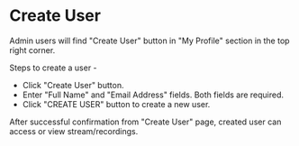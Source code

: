 # Create User

Admin users will find "Create User" button in "My Profile" section in the top right corner.

Steps to create a user - 
* Click "Create User" button.
* Enter "Full Name" and "Email Address" fields. Both fields are required.
* Click "CREATE USER" button to create a new user.

After successful confirmation from "Create User" page, created user can access or view stream/recordings.
